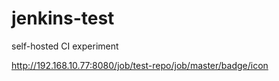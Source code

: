 # jenkins-test
self-hosted CI experiment

http://192.168.10.77:8080/job/test-repo/job/master/badge/icon
